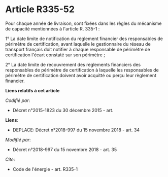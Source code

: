 # Article R335-52

Pour chaque année de livraison, sont fixées dans les règles du mécanisme de capacité mentionnées à l'article R. 335-1 : 

1° La date limite de notification du règlement financier des responsables de périmètre de certification, avant laquelle le
gestionnaire du réseau de transport français doit notifier à chaque responsable de périmètre de certification l'écart
constaté sur son périmètre ; 

2° La date limite de recouvrement des règlements financiers des responsables de périmètre de certification à laquelle les
responsables de périmètre de certification doivent avoir acquitté ou perçu leur règlement financier.

**Liens relatifs à cet article**

_Codifié par_:

  - Décret n°2015-1823 du 30 décembre 2015 - art.

**Liens**:

  - DEPLACE: Décret n°2018-997 du 15 novembre 2018 - art. 34

_Modifié par_:

  - Décret n°2018-997 du 15 novembre 2018 - art. 35

_Cite_:

  - Code de l'énergie - art. R335-1
